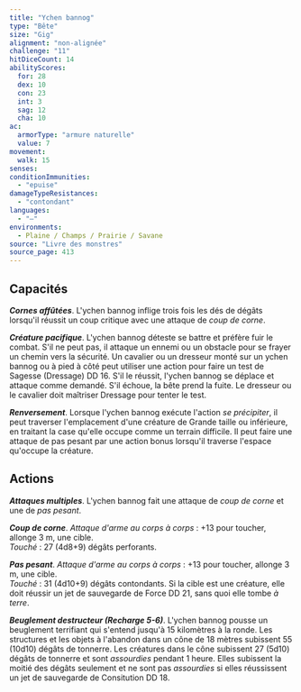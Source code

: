 ```yaml
---
title: "Ychen bannog"
type: "Bête"
size: "Gig"
alignment: "non-alignée"
challenge: "11"
hitDiceCount: 14
abilityScores:
  for: 28
  dex: 10
  con: 23
  int: 3
  sag: 12
  cha: 10
ac:
  armorType: "armure naturelle"
  value: 7
movement:
  walk: 15
senses:
conditionImmunities:
  - "epuise"
damageTypeResistances:
  - "contondant"
languages:
  - "—"
environments:
  - Plaine / Champs / Prairie / Savane
source: "Livre des monstres"
source_page: 413
---
```

## Capacités
_**Cornes affûtées**_. L'ychen bannog inflige trois fois les dés de dégâts lorsqu'il réussit un coup critique avec une attaque de _coup de corne_.

_**Créature pacifique**_. L'ychen bannog déteste se battre et préfère fuir le combat. S'il ne peut pas, il attaque un ennemi ou un obstacle pour se frayer un chemin vers la sécurité. Un cavalier ou un dresseur monté sur un ychen bannog ou à pied à côté peut utiliser une action pour faire un test de Sagesse (Dressage) DD 16. S'il le réussit, l'ychen bannog se déplace et attaque comme demandé. S'il échoue, la bête prend la fuite. Le dresseur ou le cavalier doit maîtriser Dressage pour tenter le test.

_**Renversement**_. Lorsque l'ychen bannog exécute l'action _se précipiter_, il peut traverser l'emplacement d'une créature de Grande taille ou inférieure, en traitant la case qu'elle occupe comme un terrain difficile. Il peut faire une attaque de pas pesant par une action bonus lorsqu'il traverse l'espace qu'occupe la créature.

## Actions
_**Attaques multiples**_. L'ychen bannog fait une attaque de _coup de corne_ et une de _pas pesant_.

_**Coup de corne**_. _Attaque d'arme au corps à corps_ : +13 pour toucher, allonge 3 m, une cible.  
_Touché_ : 27 (4d8+9) dégâts perforants.

_**Pas pesant**_. _Attaque d'arme au corps à corps_ : +13 pour toucher, allonge 3 m, une cible.  
_Touché_ : 31 (4d10+9) dégâts contondants. Si la cible est une créature, elle doit réussir un jet de sauvegarde de Force DD 21, sans quoi elle tombe _à terre_.

_**Beuglement destructeur (Recharge 5-6)**_. L'ychen bannog pousse un beuglement terrifiant qui s'entend jusqu'à 15 kilomètres à la ronde. Les structures et les objets à l'abandon dans un cône de 18 mètres subissent 55 (10d10) dégâts de tonnerre. Les créatures dans le cône subissent 27 (5d10) dégâts de tonnerre et sont _assourdies_ pendant 1 heure. Elles subissent la moitié des dégâts seulement et ne sont pas _assourdies_ si elles réussissent un jet de sauvegarde de Consitution DD 18.
